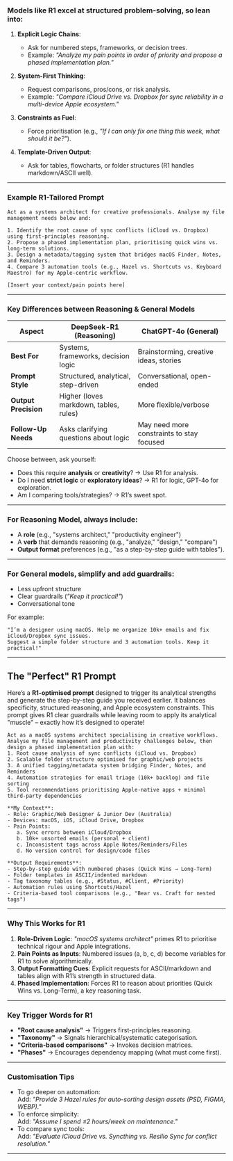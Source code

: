 ### Models like R1 excel at **structured problem-solving**, so lean into:  

1. **Explicit Logic Chains**:  
   - Ask for numbered steps, frameworks, or decision trees.  
   - Example: *"Analyze my pain points in order of priority and propose a phased implementation plan."*  

2. **System-First Thinking**:  
   - Request comparisons, pros/cons, or risk analysis.  
   - Example: *"Compare iCloud Drive vs. Dropbox for sync reliability in a multi-device Apple ecosystem."*  

3. **Constraints as Fuel**:  
   - Force prioritisation (e.g., *"If I can only fix one thing this week, what should it be?"*).  

4. **Template-Driven Output**:  
   - Ask for tables, flowcharts, or folder structures (R1 handles markdown/ASCII well).  

---

### **Example R1-Tailored Prompt**  
```  
Act as a systems architect for creative professionals. Analyse my file management needs below and:  

1. Identify the root cause of sync conflicts (iCloud vs. Dropbox) using first-principles reasoning.  
2. Propose a phased implementation plan, prioritising quick wins vs. long-term solutions.  
3. Design a metadata/tagging system that bridges macOS Finder, Notes, and Reminders.  
4. Compare 3 automation tools (e.g., Hazel vs. Shortcuts vs. Keyboard Maestro) for my Apple-centric workflow.  

[Insert your context/pain points here]  
```  

---

### **Key Differences between Reasoning & General Models**  
| **Aspect**               | **DeepSeek-R1 (Reasoning)**              | **ChatGPT-4o (General)**               |  
|--------------------------|------------------------------------------|----------------------------------------|  
| **Best For**             | Systems, frameworks, decision logic      | Brainstorming, creative ideas, stories |  
| **Prompt Style**         | Structured, analytical, step-driven      | Conversational, open-ended             |  
| **Output Precision**     | Higher (loves markdown, tables, rules)   | More flexible/verbose                  |  
| **Follow-Up Needs**      | Asks clarifying questions about logic    | May need more constraints to stay focused |  

Choose between, ask yourself:  
- Does this require **analysis** or **creativity**? → Use R1 for analysis.  
- Do I need **strict logic** or **exploratory ideas**? → R1 for logic, GPT-4o for exploration.  
- Am I comparing tools/strategies? → R1’s sweet spot.  


---


### **For Reasoning Model, always include:**  
  
- A **role** (e.g., "systems architect," "productivity engineer")  
- A **verb** that demands reasoning (e.g., "analyze," "design," "compare")  
- **Output format** preferences (e.g., "as a step-by-step guide with tables").  

---

### **For General models, simplify and add guardrails:**  

- Less upfront structure  
- Clear guardrails (*"Keep it practical!"*)  
- Conversational tone  

For example:
```  
"I’m a designer using macOS. Help me organize 10k+ emails and fix iCloud/Dropbox sync issues.  
Suggest a simple folder structure and 3 automation tools. Keep it practical!"  
```  

---

## **The "Perfect" R1 Prompt**  

Here’s a **R1-optimised prompt** designed to trigger its analytical strengths and generate the step-by-step guide you received earlier. It balances specificity, structured reasoning, and Apple ecosystem constraints. This prompt gives R1 clear guardrails while leaving room to apply its analytical "muscle" – exactly how it’s designed to operate! 

```  
Act as a macOS systems architect specialising in creative workflows. Analyse my file management and productivity challenges below, then design a phased implementation plan with:  
1. Root cause analysis of sync conflicts (iCloud vs. Dropbox)  
2. Scalable folder structure optimised for graphic/web projects  
3. A unified tagging/metadata system bridging Finder, Notes, and Reminders  
4. Automation strategies for email triage (10k+ backlog) and file sorting  
5. Tool recommendations prioritising Apple-native apps + minimal third-party dependencies  

**My Context**:  
- Role: Graphic/Web Designer & Junior Dev (Australia)  
- Devices: macOS, iOS, iCloud Drive, Dropbox  
- Pain Points:  
   a. Sync errors between iCloud/Dropbox  
   b. 10k+ unsorted emails (personal + client)  
   c. Inconsistent tags across Apple Notes/Reminders/Files  
   d. No version control for design/code files  

**Output Requirements**:  
- Step-by-step guide with numbered phases (Quick Wins → Long-Term)  
- Folder templates in ASCII/indented markdown  
- Tag taxonomy tables (e.g., #Status, #Client, #Priority)  
- Automation rules using Shortcuts/Hazel  
- Criteria-based tool comparisons (e.g., "Bear vs. Craft for nested tags")  
```  

---

### **Why This Works for R1**  
1. **Role-Driven Logic**: *"macOS systems architect"* primes R1 to prioritise technical rigour and Apple integrations.  
2. **Pain Points as Inputs**: Numbered issues (a, b, c, d) become variables for R1 to solve algorithmically.  
3. **Output Formatting Cues**: Explicit requests for ASCII/markdown and tables align with R1’s strength in structured data.  
4. **Phased Implementation**: Forces R1 to reason about priorities (Quick Wins vs. Long-Term), a key reasoning task.  

---

### **Key Trigger Words for R1**  
- **"Root cause analysis"** → Triggers first-principles reasoning.  
- **"Taxonomy"** → Signals hierarchical/systematic categorisation.  
- **"Criteria-based comparisons"** → Invokes decision matrices.  
- **"Phases"** → Encourages dependency mapping (what must come first).  

---

### **Customisation Tips**  
- To go deeper on automation:  
  Add: *"Provide 3 Hazel rules for auto-sorting design assets (PSD, FIGMA, WEBP)."*  
- To enforce simplicity:  
  Add: *"Assume I spend ≤2 hours/week on maintenance."*  
- To compare sync tools:  
  Add: *"Evaluate iCloud Drive vs. Syncthing vs. Resilio Sync for conflict resolution."*  

---
